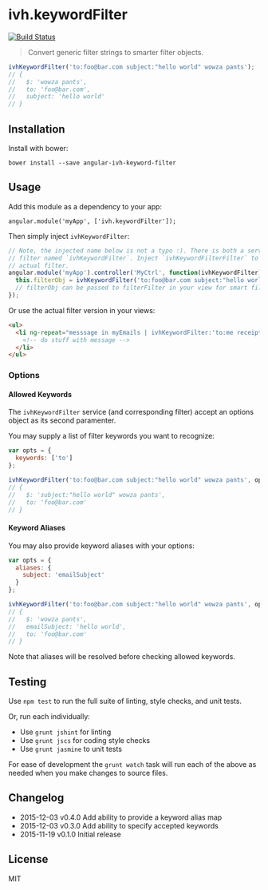 
# ivh.keywordFilter

[![Build Status](https://secure.travis-ci.org/iVantage/angular-ivh-keyword-filter.png?branch=master)](https://travis-ci.org/iVantage/angular-ivh-keyword-filter)

> Convert generic filter strings to smarter filter objects.

```javascript
ivhKeywordFilter('to:foo@bar.com subject:"hello world" wowza pants');
// {
//   $: 'wowza pants',
//   to: 'foo@bar.com',
//   subject: 'hello world'
// }
```

## Installation

Install with bower:

```
bower install --save angular-ivh-keyword-filter
```


## Usage

Add this module as a dependency to your app:

```
angular.module('myApp', ['ivh.keywordFilter']);
```

Then simply inject `ivhKeywordFilter`:

```javascript
// Note, the injected name below is not a typo :). There is both a service and
// filter named `ivhKeywordFilter`. Inject `ivhKeywordFilterFilter` to get the
// actual filter.
angular.module('myApp').controller('MyCtrl', function(ivhKeywordFilter) {
  this.filterObj = ivhKeywordFilter('to:foo@bar.com subject:"hello world" wowza pants');
  // filterObj can be passed to filterFilter in your view for smart filtering
});
```

Or use the actual filter version in your views:

```html
<ul>
  <li ng-repeat="messsage in myEmails | ivhKeywordFilter:'to:me receipts'">
    <!-- do stuff with message -->
  </li>
</ul>
```

### Options

#### Allowed Keywords

The `ivhKeywordFilter` service (and corresponding filter) accept an options object
as its second paramenter.

You may supply a list of filter keywords you want to recognize:

```javascript
var opts = {
  keywords: ['to']
};

ivhKeywordFilter('to:foo@bar.com subject:"hello world" wowza pants', opts);
// {
//   $: 'subject:"hello world" wowza pants',
//   to: 'foo@bar.com'
// }
```

#### Keyword Aliases

You may also provide keyword aliases with your options:

```javascript
var opts = {
  aliases: {
    subject: 'emailSubject'
  }
};

ivhKeywordFilter('to:foo@bar.com subject:"hello world" wowza pants', opts);
// {
//   $: 'wowza pants',
//   emailSubject: 'hello world',
//   to: 'foo@bar.com'
// }
```

Note that aliases will be resolved before checking allowed keywords.


## Testing

Use `npm test` to run the full suite of linting, style checks, and unit tests.

Or, run each individually:

- Use `grunt jshint` for linting
- Use `grunt jscs` for coding style checks
- Use `grunt jasmine` to unit tests

For ease of development the `grunt watch` task will run each of the above as
needed when you make changes to source files.


## Changelog

- 2015-12-03 v0.4.0 Add ability to provide a keyword alias map
- 2015-12-03 v0.3.0 Add ability to specify accepted keywords
- 2015-11-19 v0.1.0 Initial release


## License

MIT
